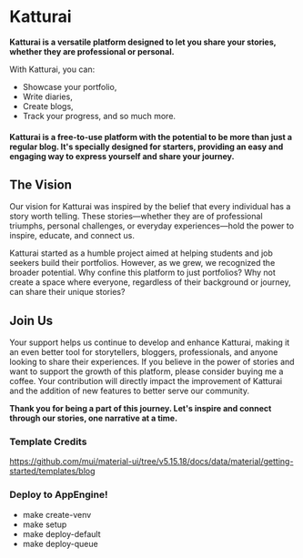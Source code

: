 # Katturai
**Katturai is a versatile platform designed to let you share your stories, whether they are professional or personal.** 

With Katturai, you can:
- Showcase your portfolio,
- Write diaries,
- Create blogs,
- Track your progress,
  and so much more.

#### Katturai is a free-to-use platform with the potential to be more than just a regular blog. It's specially designed for starters, providing an easy and engaging way to express yourself and share your journey.

## The Vision
Our vision for Katturai was inspired by the belief that every individual has a story worth telling. These stories—whether they are of professional triumphs, personal challenges, or everyday experiences—hold the power to inspire, educate, and connect us.

Katturai started as a humble project aimed at helping students and job seekers build their portfolios. However, as we grew, we recognized the broader potential. Why confine this platform to just portfolios? Why not create a space where everyone, regardless of their background or journey, can share their unique stories?

## Join Us
Your support helps us continue to develop and enhance Katturai, making it an even better tool for storytellers, bloggers, professionals, and anyone looking to share their experiences. If you believe in the power of stories and want to support the growth of this platform, please consider buying me a coffee. Your contribution will directly impact the improvement of Katturai and the addition of new features to better serve our community.

**Thank you for being a part of this journey. Let's inspire and connect through our stories, one narrative at a time.**

### Template Credits
https://github.com/mui/material-ui/tree/v5.15.18/docs/data/material/getting-started/templates/blog



### Deploy to AppEngine!
- make create-venv
- make setup
- make deploy-default
- make deploy-queue

